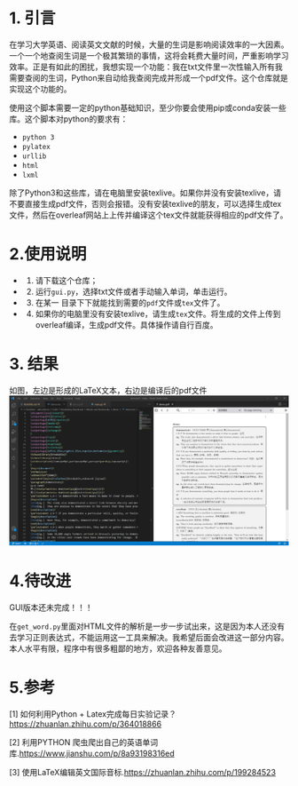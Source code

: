 # 1. 引言
在学习大学英语、阅读英文文献的时候，大量的生词是影响阅读效率的一大因素。一个一个地查阅生词是一个极其繁琐的事情，这将会耗费大量时间，严重影响学习效率。正是有如此的困扰，我想实现一个功能：我在txt文件里一次性输入所有我需要查阅的生词，Python来自动给我查阅完成并形成一个pdf文件。这个仓库就是实现这个功能的。

使用这个脚本需要一定的python基础知识，至少你要会使用pip或conda安装一些库。这个脚本对python的要求有：
- `python 3`
- `pylatex`
- `urllib`
- `html`
- `lxml`

除了Python3和这些库，请在电脑里安装texlive。如果你并没有安装texlive，请不要直接生成pdf文件，否则会报错。没有安装texlive的朋友，可以选择生成tex文件，然后在overleaf网站上上传并编译这个tex文件就能获得相应的pdf文件了。
# 2.使用说明
- 1. 请下载这个仓库；
- 2. 运行`gui.py`，选择txt文件或者手动输入单词，单击运行。
- 3. 在某一 目录下下就能找到需要的`pdf`文件或`tex`文件了。
- 4. 如果你的电脑里没有安装texlive，请生成`tex`文件。将生成的文件上传到overleaf编译，生成pdf文件。具体操作请自行百度。

# 3. 结果
如图，左边是形成的LaTeX文本，右边是编译后的pdf文件
![左边是形成的LaTeX文本，右边是编译后的pf文件](https://raw.githubusercontent.com/HuimingPan/Vocabularies-Notebook/main/demonstration.png)

# 4.待改进
GUI版本还未完成！！！

在`get_word.py`里面对HTML文件的解析是一步一步试出来，这是因为本人还没有去学习正则表达式，不能运用这一工具来解决。我希望后面会改进这一部分内容。本人水平有限，程序中有很多粗鄙的地方，欢迎各种友善意见。
# 5.参考
[1] 如何利用Python + Latex完成每日实验记录？https://zhuanlan.zhihu.com/p/364018866

[2] 利用PYTHON 爬虫爬出自己的英语单词库.https://www.jianshu.com/p/8a93198316ed

[3] 使用LaTeX编辑英文国际音标.https://zhuanlan.zhihu.com/p/199284523